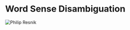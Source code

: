 # Word Sense Disambiguation

![[Philip Resnik](http://legacydirs.umiacs.umd.edu/~resnik/)](http://legacydirs.umiacs.umd.edu/~resnik/photos/headshots/umiacs/20111116_PhilipResnik30_web.jpg)
